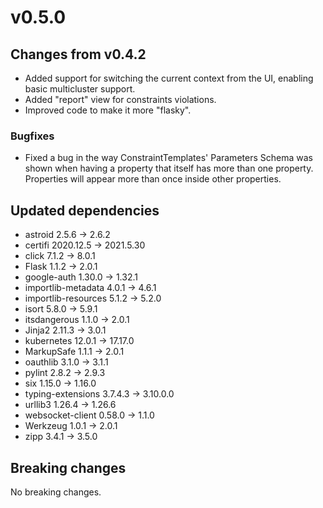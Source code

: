 # v0.5.0

## Changes from v0.4.2

- Added support for switching the current context from the UI, enabling basic multicluster support.
- Added "report" view for constraints violations.
- Improved code to make it more "flasky".

### Bugfixes

- Fixed a bug in the way ConstraintTemplates' Parameters Schema was shown when having a property that itself has more than one property. Properties will appear more than once inside other properties.

## Updated dependencies

- astroid 2.5.6 -> 2.6.2
- certifi 2020.12.5 -> 2021.5.30
- click 7.1.2 -> 8.0.1
- Flask 1.1.2 -> 2.0.1
- google-auth 1.30.0 -> 1.32.1
- importlib-metadata 4.0.1 -> 4.6.1
- importlib-resources 5.1.2 -> 5.2.0
- isort 5.8.0 -> 5.9.1
- itsdangerous 1.1.0 -> 2.0.1
- Jinja2 2.11.3 -> 3.0.1
- kubernetes 12.0.1 -> 17.17.0
- MarkupSafe 1.1.1 -> 2.0.1
- oauthlib 3.1.0 -> 3.1.1
- pylint 2.8.2 -> 2.9.3
- six 1.15.0 -> 1.16.0
- typing-extensions 3.7.4.3 -> 3.10.0.0
- urllib3 1.26.4 -> 1.26.6
- websocket-client 0.58.0 -> 1.1.0
- Werkzeug 1.0.1 -> 2.0.1
- zipp 3.4.1 -> 3.5.0

## Breaking changes

No breaking changes.
